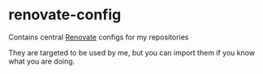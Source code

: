 # renovate-config

Contains central [Renovate](https://github.com/renovatebot/renovate/) configs for my repositories

They are targeted to be used by me, but you can import them if you know what you are doing.
